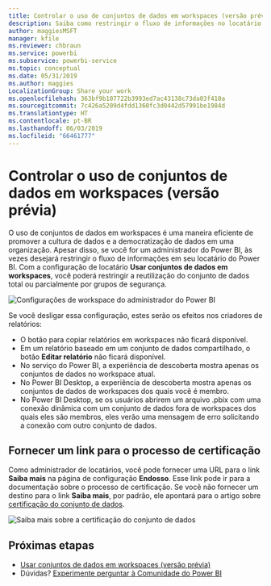 ```yaml
---
title: Controlar o uso de conjuntos de dados em workspaces (versão prévia) – Power BI
description: Saiba como restringir o fluxo de informações no locatário do Power BI.
author: maggiesMSFT
manager: kfile
ms.reviewer: chbraun
ms.service: powerbi
ms.subservice: powerbi-service
ms.topic: conceptual
ms.date: 05/31/2019
ms.author: maggies
LocalizationGroup: Share your work
ms.openlocfilehash: 363bf9b107722b3993ed7ac43138c73da03f410a
ms.sourcegitcommit: 7c426a5209d4fdd1360fc3d0442d57991be1984d
ms.translationtype: HT
ms.contentlocale: pt-BR
ms.lasthandoff: 06/03/2019
ms.locfileid: "66461777"
---
```

# <a name="control-the-use-of-datasets-across-workspaces-preview"></a>Controlar o uso de conjuntos de dados em workspaces (versão prévia)

O uso de conjuntos de dados em workspaces é uma maneira eficiente de promover a cultura de dados e a democratização de dados em uma organização. Apesar disso, se você for um administrador do Power BI, às vezes desejará restringir o fluxo de informações em seu locatário do Power BI. Com a configuração de locatário **Usar conjuntos de dados em workspaces**, você poderá restringir a reutilização do conjunto de dados total ou parcialmente por grupos de segurança.

![Configurações de workspace do administrador do Power BI](media/service-datasets-admin-across-workspaces/power-bi-admin-workspace-settings.png)

Se você desligar essa configuração, estes serão os efeitos nos criadores de relatórios:

- O botão para copiar relatórios em workspaces não ficará disponível. 
- Em um relatório baseado em um conjunto de dados compartilhado, o botão **Editar relatório** não ficará disponível.
- No serviço do Power BI, a experiência de descoberta mostra apenas os conjuntos de dados no workspace atual.
- No Power BI Desktop, a experiência de descoberta mostra apenas os conjuntos de dados de workspaces dos quais você é membro.
- No Power BI Desktop, se os usuários abrirem um arquivo .pbix com uma conexão dinâmica com um conjunto de dados fora de workspaces dos quais eles são membros, eles verão uma mensagem de erro solicitando a conexão com outro conjunto de dados.

## <a name="provide-a-link-for-the-certification-process"></a>Fornecer um link para o processo de certificação

Como administrador de locatários, você pode fornecer uma URL para o link **Saiba mais** na página de configuração **Endosso**.  Esse link pode ir para a documentação sobre o processo de certificação. Se você não fornecer um destino para o link **Saiba mais**, por padrão, ele apontará para o artigo sobre [certificação do conjunto de dados](service-datasets-certify.md).

![Saiba mais sobre a certificação do conjunto de dados](media/service-datasets-certify-promote/power-bi-dataset-learn-more-certification.png)

## <a name="next-steps"></a>Próximas etapas

- [Usar conjuntos de dados em workspaces (versão prévia)](service-datasets-across-workspaces.md)
- Dúvidas? [Experimente perguntar à Comunidade do Power BI](http://community.powerbi.com/)
